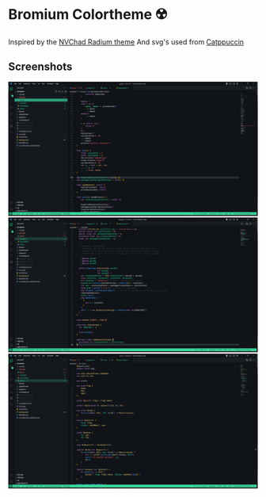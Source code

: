 # Bromium Colortheme ☢️

Inspired by the [NVChad Radium theme](https://github.com/NvChad/base46)
And svg's used from [Catppuccin](https://github.com/catppuccin/vscode-icons)

## Screenshots
![](./vsc-color-theme/screenshot/go_medium.png)
![](./vsc-color-theme/screenshot/java_medium.png)
![](./vsc-color-theme/screenshot/rust_medium.png)